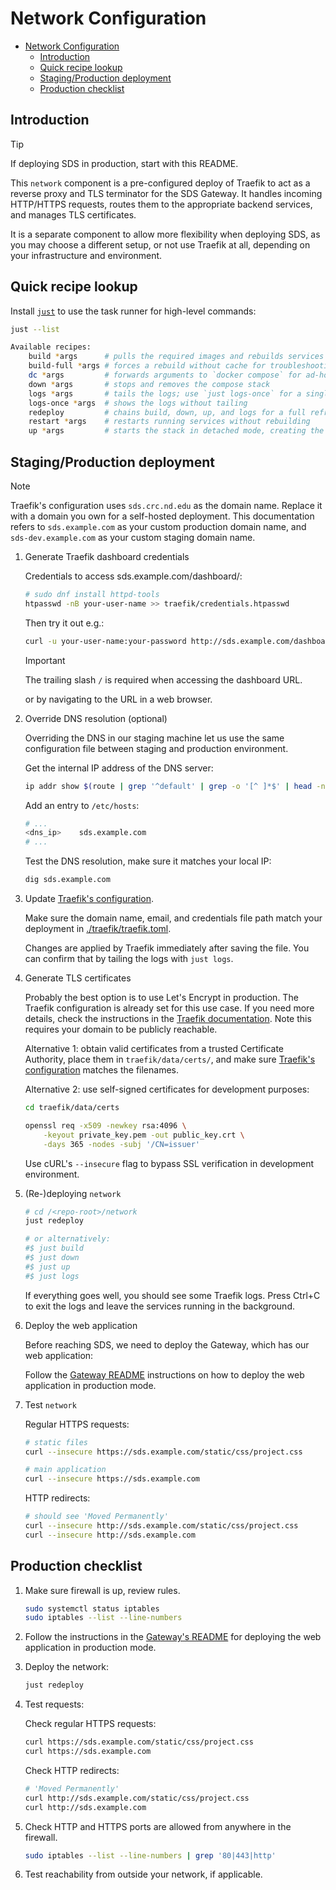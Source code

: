 # Network Configuration

+ [Network Configuration](#network-configuration)
    + [Introduction](#introduction)
    + [Quick recipe lookup](#quick-recipe-lookup)
    + [Staging/Production deployment](#stagingproduction-deployment)
    + [Production checklist](#production-checklist)

## Introduction

> [!TIP]
> If deploying SDS in production, start with this README.

This `network` component is a pre-configured deploy of Traefik to act as a reverse proxy
and TLS terminator for the SDS Gateway. It handles incoming HTTP/HTTPS requests, routes
them to the appropriate backend services, and manages TLS certificates.

It is a separate component to allow more flexibility when deploying SDS, as you may
choose a different setup, or not use Traefik at all, depending on your infrastructure
and environment.

## Quick recipe lookup

Install [`just`](https://github.com/casey/just) to use the task runner for high-level
commands:

```bash
just --list
```

```bash
Available recipes:
    build *args      # pulls the required images and rebuilds services with your local changes.
    build-full *args # forces a rebuild without cache for troubleshooting persistent container issues.
    dc *args         # forwards arguments to `docker compose` for ad-hoc commands e.g. `just dc ps`
    down *args       # stops and removes the compose stack
    logs *args       # tails the logs; use `just logs-once` for a single snapshot
    logs-once *args  # shows the logs without tailing
    redeploy         # chains build, down, up, and logs for a full refresh after updates
    restart *args    # restarts running services without rebuilding
    up *args         # starts the stack in detached mode, creating the network if needed [alias: run]
```

## Staging/Production deployment

> [!NOTE]
> Traefik's configuration uses `sds.crc.nd.edu` as the domain name. Replace it with a
> domain you own for a self-hosted deployment. This documentation refers to
> `sds.example.com` as your custom production domain name, and `sds-dev.example.com` as
> your custom staging domain name.

1. Generate Traefik dashboard credentials

    Credentials to access sds.example.com/dashboard/:

    ```bash
    # sudo dnf install httpd-tools
    htpasswd -nB your-user-name >> traefik/credentials.htpasswd
    ```

    Then try it out e.g.:

    ```bash
    curl -u your-user-name:your-password http://sds.example.com/dashboard/
    ```

    > [!IMPORTANT]
    > The trailing slash `/` is required when accessing the dashboard URL.

    or by navigating to the URL in a web browser.

1. Override DNS resolution (optional)

    Overriding the DNS in our staging machine let us use the same configuration file between
    staging and production environment.

    Get the internal IP address of the DNS server:

    ```bash
    ip addr show $(route | grep '^default' | grep -o '[^ ]*$' | head -n 1) | grep -o 'inet [0-9\.+]*' | cut -f2 -d' '
    ```

    Add an entry to `/etc/hosts`:

    ```bash
    # ...
    <dns_ip>    sds.example.com
    # ...
    ```

    Test the DNS resolution, make sure it matches your local IP:

    ```bash
    dig sds.example.com
    ```

1. Update [Traefik's configuration](./traefik/traefik.toml).

    Make sure the domain name, email, and credentials file path match your deployment in
    [./traefik/traefik.toml](./traefik/traefik.toml).

    Changes are applied by Traefik immediately after saving the file. You can confirm
    that by tailing the logs with `just logs`.

1. Generate TLS certificates

    Probably the best option is to use Let's Encrypt in production. The Traefik
    configuration is already set for this use case. If you need more details, check the
    instructions in the [Traefik
    documentation](https://doc.traefik.io/traefik/reference/install-configuration/tls/certificate-resolvers/acme/).
    Note this requires your domain to be publicly reachable.

    Alternative 1: obtain valid certificates from a trusted Certificate Authority,
    place them in `traefik/data/certs/`, and make sure [Traefik's
    configuration](./traefik/traefik.toml) matches the filenames.

    Alternative 2: use self-signed certificates for development purposes:

    ```bash
    cd traefik/data/certs

    openssl req -x509 -newkey rsa:4096 \
        -keyout private_key.pem -out public_key.crt \
        -days 365 -nodes -subj '/CN=issuer'
    ```

    Use cURL's `--insecure` flag to bypass SSL verification in development environment.

1. (Re-)deploying `network`

    ```bash
    # cd /<repo-root>/network
    just redeploy

    # or alternatively:
    #$ just build
    #$ just down
    #$ just up
    #$ just logs
    ```

    If everything goes well, you should see some Traefik logs. Press Ctrl+C to exit the
    logs and leave the services running in the background.

1. Deploy the web application

    Before reaching SDS, we need to deploy the Gateway, which has our web application:

    Follow the [Gateway README](../gateway/README.md) instructions on how to deploy the web
    application in production mode.

1. Test `network`

    Regular HTTPS requests:

    ```bash
    # static files
    curl --insecure https://sds.example.com/static/css/project.css

    # main application
    curl --insecure https://sds.example.com
    ```

    HTTP redirects:

    ```bash
    # should see 'Moved Permanently'
    curl --insecure http://sds.example.com/static/css/project.css
    curl --insecure http://sds.example.com
    ```

## Production checklist

1. Make sure firewall is up, review rules.

    ```bash
    sudo systemctl status iptables
    sudo iptables --list --line-numbers
    ```

2. Follow the instructions in the [Gateway's README](../gateway/README.md) for deploying
   the web application in production mode.

3. Deploy the network:

    ```bash
    just redeploy
    ```

4. Test requests:

    Check regular HTTPS requests:

    ```bash
    curl https://sds.example.com/static/css/project.css
    curl https://sds.example.com
    ```

    Check HTTP redirects:

    ```bash
    # 'Moved Permanently'
    curl http://sds.example.com/static/css/project.css
    curl http://sds.example.com
    ```

5. Check HTTP and HTTPS ports are allowed from anywhere in the firewall.

    ```bash
    sudo iptables --list --line-numbers | grep '80|443|http'
    ```

6. Test reachability from outside your network, if applicable.

